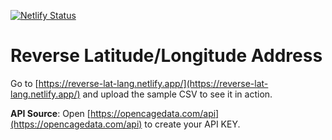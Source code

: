 [![Netlify Status](https://api.netlify.com/api/v1/badges/b7737387-920c-408e-868e-e54ecbcae915/deploy-status)](https://app.netlify.com/sites/reverse-lat-lang/deploys)

# Reverse Latitude/Longitude Address
Go to [https://reverse-lat-lang.netlify.app/](https://reverse-lat-lang.netlify.app/) and upload the sample CSV to see it in action.

**API Source**:
Open [https://opencagedata.com/api](https://opencagedata.com/api) to create your API KEY.
